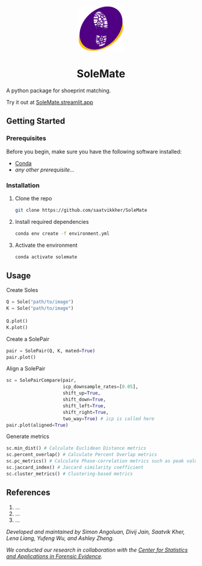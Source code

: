 <!-- PROJECT LOGO -->
<div align="center">
  <a href="https://github.com/saatvikkher/SoleMate/blob/main/logo.png">
    <img src="resources/logo.png" alt="Logo" width="120" height="120">
  </a>
  <h1 align="center">SoleMate</h1>
</div>

A python package for shoeprint matching.

Try it out at [SoleMate.streamlit.app](https://solemate.streamlit.app/)

<!-- 
### Deliverables
- Extract edges from a shoeprint
- Novel Iterative Closest Point (ICP) implementation for improved alignment
- Calculate Similarity Metrics to assess alignment
 -->
 
## Getting Started

### Prerequisites

Before you begin, make sure you have the following software installed:

- [Conda](https://docs.conda.io/projects/conda/en/latest/user-guide/install/index.html)
- *any other prerequisite...*

### Installation

1. Clone the repo
   ```sh
   git clone https://github.com/saatvikkher/SoleMate
   ```
2. Install required dependencies
   ```sh
   conda env create -f environment.yml
   ```
3. Activate the environment
   ```sh
   conda activate solemate
   ```
## Usage

Create Soles
```python
Q = Sole("path/to/image")
K = Sole("path/to/image")

Q.plot()
K.plot()
```
Create a SolePair
```python
pair = SolePair(Q, K, mated=True)
pair.plot()
```

Align a SolePair
```python
sc = SolePairCompare(pair, 
                     icp_downsample_rates=[0.05],
                     shift_up=True,
                     shift_down=True,
                     shift_left=True,
                     shift_right=True,
                     two_way=True) # icp is called here
pair.plot(aligned=True)
```
Generate metrics
```python
sc.min_dist() # Calculate Euclidean Distance metrics
sc.percent_overlap() # Calculate Percent Overlap metrics
sc.pc_metrics() # Calculate Phase-correlation metrics such as peak value, MSE, correlation coefficient
sc.jaccard_index() # Jaccard similarity coefficient
sc.cluster_metrics() # Clustering-based metrics
```


## References
1. ...
2. ...
3. ...


*Developed and maintained by Simon Angoluan, Divij Jain, Saatvik Kher, Lena Liang, Yufeng Wu, and Ashley Zheng.*

*We conducted our research in collaboration with the [Center for Statistics and Applications in Forensic Evidence](https://forensicstats.org/).*
